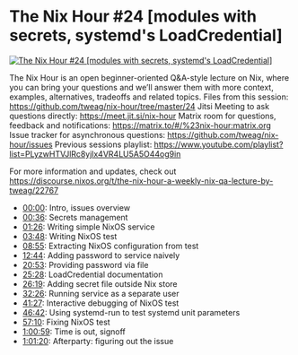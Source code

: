 # The Nix Hour #24 [modules with secrets, systemd's LoadCredential]

[![The Nix Hour #24 [modules with secrets, systemd's LoadCredential]](https://img.youtube.com/vi/mumg9K9iwZs/0.jpg)](https://www.youtube.com/watch?v=mumg9K9iwZs)

The Nix Hour is an open beginner-oriented Q&A-style lecture on Nix, where you can bring your questions and we’ll answer them with more context, examples, alternatives, tradeoffs and related topics.
Files from this session: https://github.com/tweag/nix-hour/tree/master/24
Jitsi Meeting to ask questions directly: https://meet.jit.si/nix-hour
Matrix room for questions, feedback and notifications: https://matrix.to/#/%23nix-hour:matrix.org
Issue tracker for asynchronous questions: https://github.com/tweag/nix-hour/issues
Previous sessions playlist: https://www.youtube.com/playlist?list=PLyzwHTVJlRc8yjlx4VR4LU5A5O44og9in

For more information and updates, check out https://discourse.nixos.org/t/the-nix-hour-a-weekly-nix-qa-lecture-by-tweag/22767


* [00:00](https://www.youtube.com/watch?v=mumg9K9iwZs&t=0): Intro, issues overview
* [00:36](https://www.youtube.com/watch?v=mumg9K9iwZs&t=36): Secrets management
* [01:26](https://www.youtube.com/watch?v=mumg9K9iwZs&t=86): Writing simple NixOS service
* [03:48](https://www.youtube.com/watch?v=mumg9K9iwZs&t=228): Writing NixOS test
* [08:55](https://www.youtube.com/watch?v=mumg9K9iwZs&t=535): Extracting NixOS configuration from test
* [12:44](https://www.youtube.com/watch?v=mumg9K9iwZs&t=764): Adding password to service naively
* [20:53](https://www.youtube.com/watch?v=mumg9K9iwZs&t=1253): Providing password via file
* [25:28](https://www.youtube.com/watch?v=mumg9K9iwZs&t=1528): LoadCredential documentation
* [26:19](https://www.youtube.com/watch?v=mumg9K9iwZs&t=1579): Adding secret file outside Nix store
* [32:26](https://www.youtube.com/watch?v=mumg9K9iwZs&t=1946): Running service as a separate user
* [41:27](https://www.youtube.com/watch?v=mumg9K9iwZs&t=2487): Interactive debugging of NixOS test
* [46:42](https://www.youtube.com/watch?v=mumg9K9iwZs&t=2802): Using systemd-run to test systemd unit parameters
* [57:10](https://www.youtube.com/watch?v=mumg9K9iwZs&t=3430): Fixing NixOS test
* [1:00:59](https://www.youtube.com/watch?v=mumg9K9iwZs&t=3659): Time is out, signoff
* [1:01:20](https://www.youtube.com/watch?v=mumg9K9iwZs&t=3680): Afterparty: figuring out the issue
